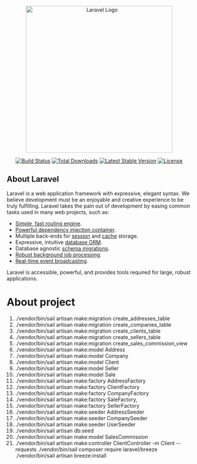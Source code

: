 <p align="center"><a href="https://laravel.com" target="_blank"><img src="https://raw.githubusercontent.com/laravel/art/master/logo-lockup/5%20SVG/2%20CMYK/1%20Full%20Color/laravel-logolockup-cmyk-red.svg" width="400" alt="Laravel Logo"></a></p>

<p align="center">
<a href="https://github.com/laravel/framework/actions"><img src="https://github.com/laravel/framework/workflows/tests/badge.svg" alt="Build Status"></a>
<a href="https://packagist.org/packages/laravel/framework"><img src="https://img.shields.io/packagist/dt/laravel/framework" alt="Total Downloads"></a>
<a href="https://packagist.org/packages/laravel/framework"><img src="https://img.shields.io/packagist/v/laravel/framework" alt="Latest Stable Version"></a>
<a href="https://packagist.org/packages/laravel/framework"><img src="https://img.shields.io/packagist/l/laravel/framework" alt="License"></a>
</p>

## About Laravel

Laravel is a web application framework with expressive, elegant syntax. We believe development must be an enjoyable and creative experience to be truly fulfilling. Laravel takes the pain out of development by easing common tasks used in many web projects, such as:

- [Simple, fast routing engine](https://laravel.com/docs/routing).
- [Powerful dependency injection container](https://laravel.com/docs/container).
- Multiple back-ends for [session](https://laravel.com/docs/session) and [cache](https://laravel.com/docs/cache) storage.
- Expressive, intuitive [database ORM](https://laravel.com/docs/eloquent).
- Database agnostic [schema migrations](https://laravel.com/docs/migrations).
- [Robust background job processing](https://laravel.com/docs/queues).
- [Real-time event broadcasting](https://laravel.com/docs/broadcasting).

Laravel is accessible, powerful, and provides tools required for large, robust applications.

# About project
1.  ./vendor/bin/sail artisan make:migration create_addresses_table
2. ./vendor/bin/sail artisan make:migration create_companies_table
3. ./vendor/bin/sail artisan make:migration create_clients_table
4. ./vendor/bin/sail artisan make:migration create_sellers_table
5. ./vendor/bin/sail artisan make:migration create_sales_commission_view
6. ./vendor/bin/sail artisan make:model Address
7. ./vendor/bin/sail artisan make:model Company
8. ./vendor/bin/sail artisan make:model Client
9. ./vendor/bin/sail artisan make:model Seller
10. ./vendor/bin/sail artisan make:model Sale
11. ./vendor/bin/sail artisan make:factory AddressFactory
12. ./vendor/bin/sail artisan make:factory ClientFactory
13. ./vendor/bin/sail artisan make:factory CompanyFactory
14. ./vendor/bin/sail artisan make:factory SaleFactory,
15. ./vendor/bin/sail artisan make:factory SellerFactory
16. ./vendor/bin/sail artisan make:seeder AddressSeeder
17. ./vendor/bin/sail artisan make:seeder CompanySeeder
18. ./vendor/bin/sail artisan make:seeder UserSeeder
19. ./vendor/bin/sail artisan db:seed
20. ./vendor/bin/sail artisan make:model SalesCommission
21. ./vendor/bin/sail artisan make:controller ClientController -m Client --requests
./vendor/bin/sail composer require laravel/breeze
./vendor/bin/sail artisan breeze:install
